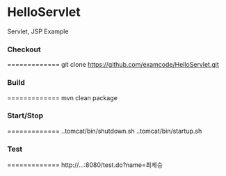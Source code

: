 HelloServlet
============
Servlet, JSP Example

### Checkout
=============
git clone https://github.com/examcode/HelloServlet.git

### Build
=============
mvn clean package

### Start/Stop
=============
..tomcat/bin/shutdown.sh
..tomcat/bin/startup.sh

### Test
=============
http://...:8080/test.do?name=최제승
